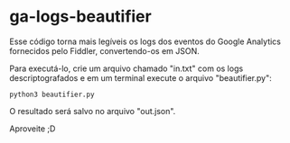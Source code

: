 # ga-logs-beautifier

Esse código torna mais legíveis os logs dos eventos do Google Analytics fornecidos pelo Fiddler, convertendo-os em JSON.

Para executá-lo, crie um arquivo chamado "in.txt" com os logs descriptografados e em um terminal execute o arquivo "beautifier.py":

`python3 beautifier.py`

O resultado será salvo no arquivo "out.json".

Aproveite ;D
